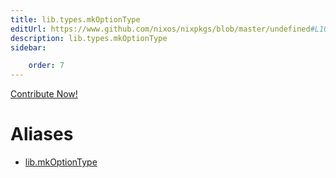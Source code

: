 ```yaml
---
title: lib.types.mkOptionType
editUrl: https://www.github.com/nixos/nixpkgs/blob/master/undefined#L109C5
description: lib.types.mkOptionType
sidebar:

    order: 7
---
```


<a href="https://www.github.com/nixos/nixpkgs/blob/master/undefined#L109C5">Contribute Now!</a>


# Aliases

- [lib.mkOptionType](/nix-doc-comments/reference/lib/lib-mkoptiontype)


